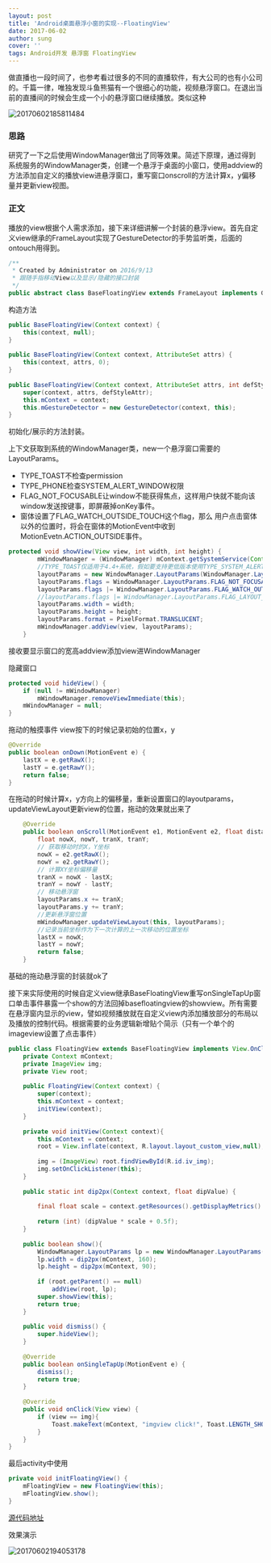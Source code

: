 ```yaml
---
layout: post
title: 'Android桌面悬浮小窗的实现--FloatingView'
date: 2017-06-02
author: sung
cover: ''
tags: Android开发 悬浮窗 FloatingView
---
```


做直播也一段时间了，也参考看过很多的不同的直播软件，有大公司的也有小公司的。千篇一律，唯独发现斗鱼熊猫有一个很细心的功能，视频悬浮窗口。在退出当前的直播间的时候会生成一个小的悬浮窗口继续播放。类似这种

![20170602185811484](https://github.com/ssccbb/ssccbb.github.io/blob/master/assets/cover/20170602185811484.png?raw=true)



### 思路

研究了一下之后使用WindowManager做出了同等效果。简述下原理，通过得到系统服务的WindowManager类，创建一个悬浮于桌面的小窗口，使用addview的方法添加自定义的播放view进悬浮窗口，重写窗口onscroll的方法计算x，y偏移量并更新view视图。



### 正文

播放的view根据个人需求添加，接下来详细讲解一个封装的悬浮view。首先自定义view继承的FrameLayout实现了GestureDetector的手势监听类，后面的ontouch用得到。

```java
/** 
 * Created by Administrator on 2016/9/13 
 * 跟随手指移动View以及显示/隐藏的接口封装 
 */  
public abstract class BaseFloatingView extends FrameLayout implements GestureDetector.OnGestureListener {}
```

构造方法

```java
public BaseFloatingView(Context context) {  
    this(context, null);  
}  
  
public BaseFloatingView(Context context, AttributeSet attrs) {  
    this(context, attrs, 0);  
}  
  
public BaseFloatingView(Context context, AttributeSet attrs, int defStyleAttr) {  
    super(context, attrs, defStyleAttr);  
    this.mContext = context;  
    this.mGestureDetector = new GestureDetector(context, this);  
}  
```

初始化/展示的方法封装。

上下文获取到系统的WindowManager类，new一个悬浮窗口需要的LayoutParams。

- TYPE_TOAST不检查permission
- TYPE_PHONE检查SYSTEM_ALERT_WINDOW权限
- FLAG_NOT_FOCUSABLE让window不能获得焦点，这样用户快就不能向该window发送按键事，即屏蔽掉onKey事件。
- 窗体设置了FLAG_WATCH_OUTSIDE_TOUCH这个flag，那么 用户点击窗体以外的位置时，将会在窗体的MotionEvent中收到MotionEvetn.ACTION_OUTSIDE事件。



```java
protected void showView(View view, int width, int height) {  
        mWindowManager = (WindowManager) mContext.getSystemService(Context.WINDOW_SERVICE);  
        //TYPE_TOAST仅适用于4.4+系统，假如要支持更低版本使用TYPE_SYSTEM_ALERT(需要在manifest中声明权限)  
        layoutParams = new WindowManager.LayoutParams(WindowManager.LayoutParams.TYPE_TOAST);  
        layoutParams.flags = WindowManager.LayoutParams.FLAG_NOT_FOCUSABLE;  
        layoutParams.flags |= WindowManager.LayoutParams.FLAG_WATCH_OUTSIDE_TOUCH;  
        //layoutParams.flags |= WindowManager.LayoutParams.FLAG_LAYOUT_NO_LIMITS; //no limit适用于超出屏幕的情况，若添加此flag需要增加边界检测逻辑  
        layoutParams.width = width;  
        layoutParams.height = height;  
        layoutParams.format = PixelFormat.TRANSLUCENT;  
        mWindowManager.addView(view, layoutParams);  
    }  
```

接收要显示窗口的宽高addview添加view进WindowManager



隐藏窗口

```java
protected void hideView() {  
    if (null != mWindowManager)  
        mWindowManager.removeViewImmediate(this);  
    mWindowManager = null;  
}  

```



拖动的触摸事件
view按下的时候记录初始的位置x，y

```java
@Override  
public boolean onDown(MotionEvent e) {  
    lastX = e.getRawX();  
    lastY = e.getRawY();  
    return false;  
}  
```



在拖动的时候计算x，y方向上的偏移量，重新设置窗口的layoutparams，updateViewLayout更新view的位置，拖动的效果就出来了

```java
	@Override  
    public boolean onScroll(MotionEvent e1, MotionEvent e2, float distanceX, float distanceY) {  
        float nowX, nowY, tranX, tranY;  
        // 获取移动时的X，Y坐标  
        nowX = e2.getRawX();  
        nowY = e2.getRawY();  
        // 计算XY坐标偏移量  
        tranX = nowX - lastX;  
        tranY = nowY - lastY;  
        // 移动悬浮窗  
        layoutParams.x += tranX;  
        layoutParams.y += tranY;  
        //更新悬浮窗位置  
        mWindowManager.updateViewLayout(this, layoutParams);  
        //记录当前坐标作为下一次计算的上一次移动的位置坐标  
        lastX = nowX;  
        lastY = nowY;  
        return false;  
    }  
```

基础的拖动悬浮窗的封装就ok了



接下来实际使用的时候自定义view继承BaseFloatingView重写onSingleTapUp窗口单击事件暴露一个show的方法回掉basefloatingview的showview。所有需要在悬浮窗内显示的view，譬如视频播放就在自定义view内添加播放部分的布局以及播放的控制代码。根据需要的业务逻辑新增贴个简示（只有一个单个的imageview设置了点击事件）



```java
public class FloatingView extends BaseFloatingView implements View.OnClickListener{  
    private Context mContext;  
    private ImageView img;  
    private View root;  
  
    public FloatingView(Context context) {  
        super(context);  
        this.mContext = context;  
        initView(context);  
    }  
  
    private void initView(Context context){  
        this.mContext = context;  
        root = View.inflate(context, R.layout.layout_custom_view,null);  
  
        img = (ImageView) root.findViewById(R.id.iv_img);  
        img.setOnClickListener(this);  
    }  
  
    public static int dip2px(Context context, float dipValue) {  
  
        final float scale = context.getResources().getDisplayMetrics().density;  
  
        return (int) (dipValue * scale + 0.5f);  
    }  
  
    public boolean show(){  
        WindowManager.LayoutParams lp = new WindowManager.LayoutParams();  
        lp.width = dip2px(mContext, 160);  
        lp.height = dip2px(mContext, 90);  
  
        if (root.getParent() == null)  
            addView(root, lp);  
        super.showView(this);  
        return true;  
    }  
  
    public void dismiss() {  
        super.hideView();  
    }  
  
    @Override  
    public boolean onSingleTapUp(MotionEvent e) {  
        dismiss();  
        return true;  
    }  
  
    @Override  
    public void onClick(View view) {  
        if (view == img){  
            Toast.makeText(mContext, "imgview click!", Toast.LENGTH_SHORT).show();  
        }  
    }  
}  
```



最后activity中使用

```java
private void initFloatingView() {  
    mFloatingView = new FloatingView(this);  
    mFloatingView.show();  
}
```



[源代码地址](https://github.com/ssccbb/FloatingView)

效果演示

![20170602194053178](https://github.com/ssccbb/ssccbb.github.io/blob/master/assets/cover/20170602194053178.gif?raw=true)
